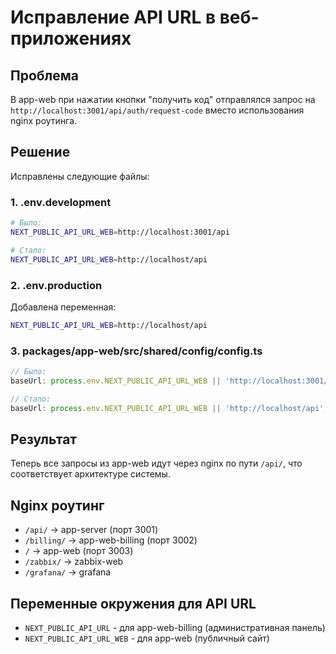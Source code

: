 # Исправление API URL в веб-приложениях

## Проблема
В app-web при нажатии кнопки "получить код" отправлялся запрос на `http://localhost:3001/api/auth/request-code` вместо использования nginx роутинга.

## Решение
Исправлены следующие файлы:

### 1. .env.development
```bash
# Было:
NEXT_PUBLIC_API_URL_WEB=http://localhost:3001/api

# Стало:
NEXT_PUBLIC_API_URL_WEB=http://localhost/api
```

### 2. .env.production
Добавлена переменная:
```bash
NEXT_PUBLIC_API_URL_WEB=http://localhost/api
```

### 3. packages/app-web/src/shared/config/config.ts
```typescript
// Было:
baseUrl: process.env.NEXT_PUBLIC_API_URL_WEB || 'http://localhost:3001/api',

// Стало:
baseUrl: process.env.NEXT_PUBLIC_API_URL_WEB || 'http://localhost/api',
```

## Результат
Теперь все запросы из app-web идут через nginx по пути `/api/`, что соответствует архитектуре системы.

## Nginx роутинг
- `/api/` → app-server (порт 3001)
- `/billing/` → app-web-billing (порт 3002)  
- `/` → app-web (порт 3003)
- `/zabbix/` → zabbix-web
- `/grafana/` → grafana

## Переменные окружения для API URL
- `NEXT_PUBLIC_API_URL` - для app-web-billing (административная панель)
- `NEXT_PUBLIC_API_URL_WEB` - для app-web (публичный сайт)